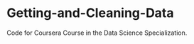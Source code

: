 Getting-and-Cleaning-Data
=========================

Code for Coursera Course in the Data Science Specialization. 

